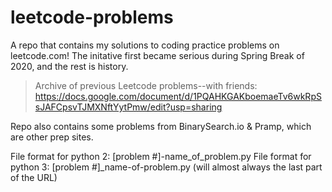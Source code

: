 # leetcode-problems

A repo that contains my solutions to coding practice problems on leetcode.com! The initative first became serious during Spring Break of 2020, and the rest is history.

> Archive of previous Leetcode problems--with friends: https://docs.google.com/document/d/1PQAHKGAKboemaeTv6wkRpSsJAFCpsvTJMXNftYytPmw/edit?usp=sharing

Repo also contains some problems from BinarySearch.io & Pramp, which are other prep sites.

File format for python 2: [problem #]-name_of_problem.py
File format for python 3: [problem #]_name-of-problem.py (will almost always the last part of the URL)